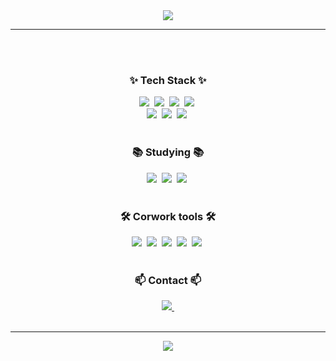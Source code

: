 <div align="center">
<img src="https://capsule-render.vercel.app/api?type=venom&height=200&text=HJ%20IM%20Github&color=auto">
</div>
<hr>
<br>
<br>

<h3 align="center">✨ Tech Stack ✨</h3>
<div align="center">
<!--html css javascript vue.js -->
  <img src="https://img.shields.io/badge/html-E34F26.svg?style=for-the-badge&logo=html5&logoColor=white" />&nbsp
  <img src="https://img.shields.io/badge/css3-1572B6.svg?style=for-the-badge&logo=css3&logoColor=white" />&nbsp
  <img src="https://img.shields.io/badge/java%20script-F7DF1E.svg?style=for-the-badge&logo=javascript&logoColor=white" />&nbsp
  <img src="https://img.shields.io/badge/Vue.js-4FC08D.svg?style=for-the-badge&logo=vuedotjs&logoColor=white" />&nbsp
</div>

<div align="center">
  <!-- java spring springboot -->
  <img src="https://img.shields.io/badge/java-4FC08D.svg?style=for-the-badge"/>&nbsp
  <img src="https://img.shields.io/badge/Spring-6DB33F.svg?style=for-the-badge&logo=spring&logoColor=white" />&nbsp
  <img src="https://img.shields.io/badge/Spring%20Boot-6DB33F.svg?style=for-the-badge&logo=springboot&logoColor=white" />&nbsp
</div>

<br>

<h3 align="center">📚 Studying 📚</h3>
<!-- typescript react python   --> 
<div align="center">
  <img src="https://img.shields.io/badge/typescript-3178C6.svg?style=for-the-badge&logo=typescript&logoColor=white" />&nbsp
  <img src="https://img.shields.io/badge/React-61DAFB?style=for-the-badge&logo=react&logoColor=white" />&nbsp
  <img src="https://img.shields.io/badge/python-3776AB?style=for-the-badge&logo=python&logoColor=white" />&nbsp
</div>

<br>

<h3 align="center">🛠 Corwork tools 🛠</h3>
<!-- git github notion figma slack gather -->
<div align="center">
  <img src="https://img.shields.io/badge/git-F05032.svg?style=for-the-badge&logo=git&logoColor=white" />&nbsp
  <img src="https://img.shields.io/badge/github-181717.svg?style=for-the-badge&logo=github&logoColor=white" />&nbsp
  <img src="https://img.shields.io/badge/notion-000000.svg?style=for-the-badge&logo=notion&logoColor=white" />&nbsp
  <img src="https://img.shields.io/badge/figma-F24E1E.svg?style=for-the-badge&logo=figma&logoColor=white" />&nbsp
  <img src="https://img.shields.io/badge/slack-4A15AB.svg?style=for-the-badge&logo=slack&logoColor=white" />&nbsp
</div>

<br>

<h3 align="center">📫 Contact 📫</h3>
<div align="center">
  <a href="mailto:heeim0064@gmail.com">
    <img
      src="https://img.shields.io/badge/hj0064@gmail.com-D14836?style=for-the-badge&logo=gmail&logoColor=white"/>&nbsp
  </a>
</div>

<br>
<hr>
<div align="center">
<!--   <div>
    <img src="https://github-readme-stats.vercel.app/api?username=hj0064&show_icons=true&theme=dracula">
  </div> -->
  <div>
    <img src="https://github-readme-stats.vercel.app/api/top-langs/?username=hj0064&layout=compact">
  </div>
</div>
